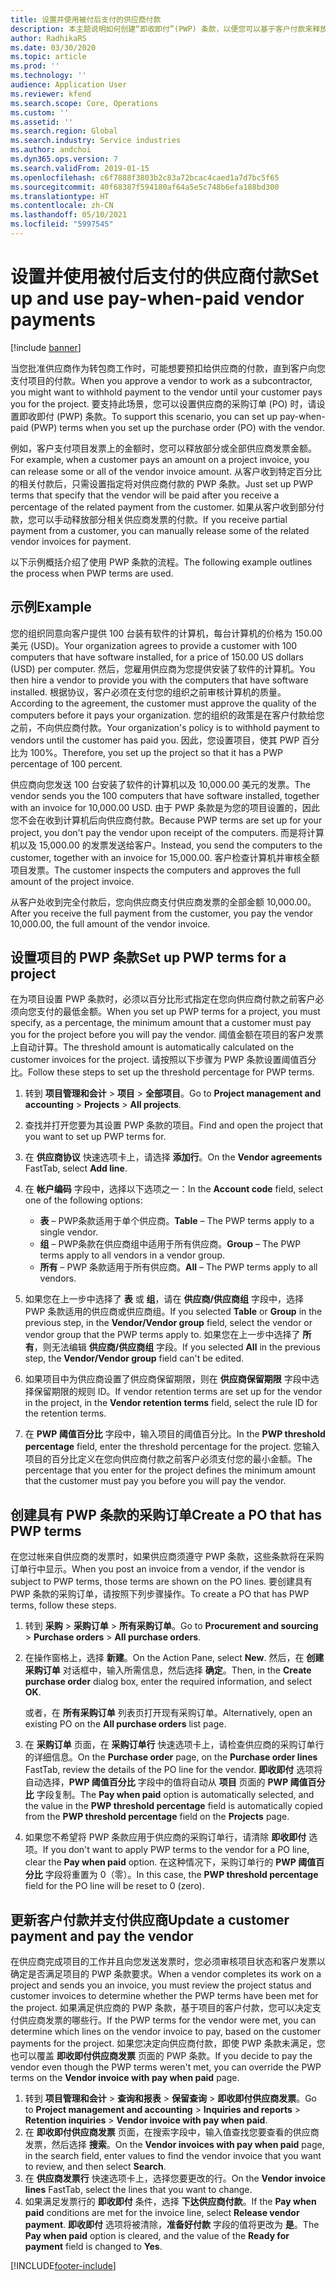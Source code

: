 ```yaml
---
title: 设置并使用被付后支付的供应商付款
description: 本主题说明如何创建“即收即付”(PWP) 条款，以便您可以基于客户付款来释放部分供应商付款。
author: RadhikaRS
ms.date: 03/30/2020
ms.topic: article
ms.prod: ''
ms.technology: ''
audience: Application User
ms.reviewer: kfend
ms.search.scope: Core, Operations
ms.custom: ''
ms.assetid: ''
ms.search.region: Global
ms.search.industry: Service industries
ms.author: andchoi
ms.dyn365.ops.version: 7
ms.search.validFrom: 2019-01-15
ms.openlocfilehash: c6f7888f3803b2c83a72bcac4caed1a7d7bc5f65
ms.sourcegitcommit: 40f68387f594180af64a5e5c748b6efa188bd300
ms.translationtype: HT
ms.contentlocale: zh-CN
ms.lasthandoff: 05/10/2021
ms.locfileid: "5997545"
---
```

# <a name="set-up-and-use-pay-when-paid-vendor-payments"></a><span data-ttu-id="774ff-103">设置并使用被付后支付的供应商付款</span><span class="sxs-lookup"><span data-stu-id="774ff-103">Set up and use pay-when-paid vendor payments</span></span>

[!include [banner](../includes/banner.md)]

<span data-ttu-id="774ff-104">当您批准供应商作为转包商工作时，可能想要预扣给供应商的付款，直到客户向您支付项目的付款。</span><span class="sxs-lookup"><span data-stu-id="774ff-104">When you approve a vendor to work as a subcontractor, you might want to withhold payment to the vendor until your customer pays you for the project.</span></span> <span data-ttu-id="774ff-105">要支持此场景，您可以设置供应商的采购订单 (PO) 时，请设置即收即付 (PWP) 条款。</span><span class="sxs-lookup"><span data-stu-id="774ff-105">To support this scenario, you can set up pay-when-paid (PWP) terms when you set up the purchase order (PO) with the vendor.</span></span>

<span data-ttu-id="774ff-106">例如，客户支付项目发票上的金额时，您可以释放部分或全部供应商发票金额。</span><span class="sxs-lookup"><span data-stu-id="774ff-106">For example, when a customer pays an amount on a project invoice, you can release some or all of the vendor invoice amount.</span></span> <span data-ttu-id="774ff-107">从客户收到特定百分比的相关付款后，只需设置指定将对供应商付款的 PWP 条款。</span><span class="sxs-lookup"><span data-stu-id="774ff-107">Just set up PWP terms that specify that the vendor will be paid after you receive a percentage of the related payment from the customer.</span></span> <span data-ttu-id="774ff-108">如果从客户收到部分付款，您可以手动释放部分相关供应商发票的付款。</span><span class="sxs-lookup"><span data-stu-id="774ff-108">If you receive partial payment from a customer, you can manually release some of the related vendor invoices for payment.</span></span>

<span data-ttu-id="774ff-109">以下示例概括介绍了使用 PWP 条款的流程。</span><span class="sxs-lookup"><span data-stu-id="774ff-109">The following example outlines the process when PWP terms are used.</span></span>

## <a name="example"></a><span data-ttu-id="774ff-110">示例</span><span class="sxs-lookup"><span data-stu-id="774ff-110">Example</span></span>

<span data-ttu-id="774ff-111">您的组织同意向客户提供 100 台装有软件的计算机，每台计算机的价格为 150.00 美元 (USD)。</span><span class="sxs-lookup"><span data-stu-id="774ff-111">Your organization agrees to provide a customer with 100 computers that have software installed, for a price of 150.00 US dollars (USD) per computer.</span></span> <span data-ttu-id="774ff-112">然后，您雇用供应商为您提供安装了软件的计算机。</span><span class="sxs-lookup"><span data-stu-id="774ff-112">You then hire a vendor to provide you with the computers that have software installed.</span></span> <span data-ttu-id="774ff-113">根据协议，客户必须在支付您的组织之前审核计算机的质量。</span><span class="sxs-lookup"><span data-stu-id="774ff-113">According to the agreement, the customer must approve the quality of the computers before it pays your organization.</span></span> <span data-ttu-id="774ff-114">您的组织的政策是在客户付款给您之前，不向供应商付款。</span><span class="sxs-lookup"><span data-stu-id="774ff-114">Your organization's policy is to withhold payment to vendors until the customer has paid you.</span></span> <span data-ttu-id="774ff-115">因此，您设置项目，使其 PWP 百分比为 100%。</span><span class="sxs-lookup"><span data-stu-id="774ff-115">Therefore, you set up the project so that it has a PWP percentage of 100 percent.</span></span>

<span data-ttu-id="774ff-116">供应商向您发送 100 台安装了软件的计算机以及 10,000.00 美元的发票。</span><span class="sxs-lookup"><span data-stu-id="774ff-116">The vendor sends you the 100 computers that have software installed, together with an invoice for 10,000.00 USD.</span></span> <span data-ttu-id="774ff-117">由于 PWP 条款是为您的项目设置的，因此您不会在收到计算机后向供应商付款。</span><span class="sxs-lookup"><span data-stu-id="774ff-117">Because PWP terms are set up for your project, you don't pay the vendor upon receipt of the computers.</span></span> <span data-ttu-id="774ff-118">而是将计算机以及 15,000.00 的发票发送给客户。</span><span class="sxs-lookup"><span data-stu-id="774ff-118">Instead, you send the computers to the customer, together with an invoice for 15,000.00.</span></span> <span data-ttu-id="774ff-119">客户检查计算机并审核全额项目发票。</span><span class="sxs-lookup"><span data-stu-id="774ff-119">The customer inspects the computers and approves the full amount of the project invoice.</span></span>

<span data-ttu-id="774ff-120">从客户处收到完全付款后，您向供应商支付供应商发票的全部金额 10,000.00。</span><span class="sxs-lookup"><span data-stu-id="774ff-120">After you receive the full payment from the customer, you pay the vendor 10,000.00, the full amount of the vendor invoice.</span></span>

## <a name="set-up-pwp-terms-for-a-project"></a><span data-ttu-id="774ff-121">设置项目的 PWP 条款</span><span class="sxs-lookup"><span data-stu-id="774ff-121">Set up PWP terms for a project</span></span>

<span data-ttu-id="774ff-122">在为项目设置 PWP 条款时，必须以百分比形式指定在您向供应商付款之前客户必须向您支付的最低金额。</span><span class="sxs-lookup"><span data-stu-id="774ff-122">When you set up PWP terms for a project, you must specify, as a percentage, the minimum amount that a customer must pay you for the project before you will pay the vendor.</span></span> <span data-ttu-id="774ff-123">阈值金额在项目的客户发票上自动计算。</span><span class="sxs-lookup"><span data-stu-id="774ff-123">The threshold amount is automatically calculated on the customer invoices for the project.</span></span> <span data-ttu-id="774ff-124">请按照以下步骤为 PWP 条款设置阈值百分比。</span><span class="sxs-lookup"><span data-stu-id="774ff-124">Follow these steps to set up the threshold percentage for PWP terms.</span></span>

1. <span data-ttu-id="774ff-125">转到 **项目管理和会计** \> **项目** \> **全部项目**。</span><span class="sxs-lookup"><span data-stu-id="774ff-125">Go to **Project management and accounting** \> **Projects** \> **All projects**.</span></span>
2. <span data-ttu-id="774ff-126">查找并打开您要为其设置 PWP 条款的项目。</span><span class="sxs-lookup"><span data-stu-id="774ff-126">Find and open the project that you want to set up PWP terms for.</span></span>
3. <span data-ttu-id="774ff-127">在 **供应商协议** 快速选项卡上，请选择 **添加行**。</span><span class="sxs-lookup"><span data-stu-id="774ff-127">On the **Vendor agreements** FastTab, select **Add line**.</span></span>
3. <span data-ttu-id="774ff-128">在 **帐户编码** 字段中，选择以下选项之一：</span><span class="sxs-lookup"><span data-stu-id="774ff-128">In the **Account code** field, select one of the following options:</span></span>

    - <span data-ttu-id="774ff-129">**表** – PWP条款适用于单个供应商。</span><span class="sxs-lookup"><span data-stu-id="774ff-129">**Table** – The PWP terms apply to a single vendor.</span></span>
    - <span data-ttu-id="774ff-130">**组** – PWP条款在供应商组中适用于所有供应商。</span><span class="sxs-lookup"><span data-stu-id="774ff-130">**Group** – The PWP terms apply to all vendors in a vendor group.</span></span>
    - <span data-ttu-id="774ff-131">**所有** – PWP 条款适用于所有供应商。</span><span class="sxs-lookup"><span data-stu-id="774ff-131">**All** – The PWP terms apply to all vendors.</span></span>

4. <span data-ttu-id="774ff-132">如果您在上一步中选择了 **表** 或 **组**，请在 **供应商/供应商组** 字段中，选择 PWP 条款适用的供应商或供应商组。</span><span class="sxs-lookup"><span data-stu-id="774ff-132">If you selected **Table** or **Group** in the previous step, in the **Vendor/Vendor group** field, select the vendor or vendor group that the PWP terms apply to.</span></span> <span data-ttu-id="774ff-133">如果您在上一步中选择了 **所有**，则无法编辑 **供应商/供应商组** 字段。</span><span class="sxs-lookup"><span data-stu-id="774ff-133">If you selected **All** in the previous step, the **Vendor/Vendor group** field can't be edited.</span></span>
5. <span data-ttu-id="774ff-134">如果项目中为供应商设置了供应商保留期限，则在 **供应商保留期限** 字段中选择保留期限的规则 ID。</span><span class="sxs-lookup"><span data-stu-id="774ff-134">If vendor retention terms are set up for the vendor in the project, in the **Vendor retention terms** field, select the rule ID for the retention terms.</span></span>
6. <span data-ttu-id="774ff-135">在 **PWP 阈值百分比** 字段中，输入项目的阈值百分比。</span><span class="sxs-lookup"><span data-stu-id="774ff-135">In the **PWP threshold percentage** field, enter the threshold percentage for the project.</span></span> <span data-ttu-id="774ff-136">您输入项目的百分比定义在您向供应商付款之前客户必须支付您的最小金额。</span><span class="sxs-lookup"><span data-stu-id="774ff-136">The percentage that you enter for the project defines the minimum amount that the customer must pay you before you will pay the vendor.</span></span>

## <a name="create-a-po-that-has-pwp-terms"></a><span data-ttu-id="774ff-137">创建具有 PWP 条款的采购订单</span><span class="sxs-lookup"><span data-stu-id="774ff-137">Create a PO that has PWP terms</span></span>

<span data-ttu-id="774ff-138">在您过帐来自供应商的发票时，如果供应商须遵守 PWP 条款，这些条款将在采购订单行中显示。</span><span class="sxs-lookup"><span data-stu-id="774ff-138">When you post an invoice from a vendor, if the vendor is subject to PWP terms, those terms are shown on the PO lines.</span></span> <span data-ttu-id="774ff-139">要创建具有 PWP 条款的采购订单，请按照下列步骤操作。</span><span class="sxs-lookup"><span data-stu-id="774ff-139">To create a PO that has PWP terms, follow these steps.</span></span>

1. <span data-ttu-id="774ff-140">转到 **采购** \> **采购订单** \> **所有采购订单**。</span><span class="sxs-lookup"><span data-stu-id="774ff-140">Go to **Procurement and sourcing** \> **Purchase orders** \> **All purchase orders**.</span></span>
2. <span data-ttu-id="774ff-141">在操作窗格上，选择 **新建**。</span><span class="sxs-lookup"><span data-stu-id="774ff-141">On the Action Pane, select **New**.</span></span> <span data-ttu-id="774ff-142">然后，在 **创建采购订单** 对话框中，输入所需信息，然后选择 **确定**。</span><span class="sxs-lookup"><span data-stu-id="774ff-142">Then, in the **Create purchase order** dialog box, enter the required information, and select **OK**.</span></span>

    <span data-ttu-id="774ff-143">或者，在 **所有采购订单** 列表页打开现有采购订单。</span><span class="sxs-lookup"><span data-stu-id="774ff-143">Alternatively, open an existing PO on the **All purchase orders** list page.</span></span>

4. <span data-ttu-id="774ff-144">在 **采购订单** 页面，在 **采购订单行** 快速选项卡上，请检查供应商的采购订单行的详细信息。</span><span class="sxs-lookup"><span data-stu-id="774ff-144">On the **Purchase order** page, on the **Purchase order lines** FastTab, review the details of the PO line for the vendor.</span></span> <span data-ttu-id="774ff-145">**即收即付** 选项将自动选择，**PWP 阈值百分比** 字段中的值将自动从 **项目** 页面的 **PWP 阈值百分比** 字段复制。</span><span class="sxs-lookup"><span data-stu-id="774ff-145">The **Pay when paid** option is automatically selected, and the value in the **PWP threshold percentage** field is automatically copied from the **PWP threshold percentage** field on the **Projects** page.</span></span>
6. <span data-ttu-id="774ff-146">如果您不希望将 PWP 条款应用于供应商的采购订单行，请清除 **即收即付** 选项。</span><span class="sxs-lookup"><span data-stu-id="774ff-146">If you don't want to apply PWP terms to the vendor for a PO line, clear the **Pay when paid** option.</span></span> <span data-ttu-id="774ff-147">在这种情况下，采购订单行的 **PWP 阈值百分比** 字段将重置为 0（零）。</span><span class="sxs-lookup"><span data-stu-id="774ff-147">In this case, the **PWP threshold percentage** field for the PO line will be reset to 0 (zero).</span></span>

## <a name="update-a-customer-payment-and-pay-the-vendor"></a><span data-ttu-id="774ff-148">更新客户付款并支付供应商</span><span class="sxs-lookup"><span data-stu-id="774ff-148">Update a customer payment and pay the vendor</span></span>

<span data-ttu-id="774ff-149">在供应商完成项目的工作并且向您发送发票时，您必须审核项目状态和客户发票以确定是否满足项目的 PWP 条款要求。</span><span class="sxs-lookup"><span data-stu-id="774ff-149">When a vendor completes its work on a project and sends you an invoice, you must review the project status and customer invoices to determine whether the PWP terms have been met for the project.</span></span> <span data-ttu-id="774ff-150">如果满足供应商的 PWP 条款，基于项目的客户付款，您可以决定支付供应商发票的哪些行。</span><span class="sxs-lookup"><span data-stu-id="774ff-150">If the PWP terms for the vendor were met, you can determine which lines on the vendor invoice to pay, based on the customer payments for the project.</span></span> <span data-ttu-id="774ff-151">如果您决定向供应商付款，即使 PWP 条款未满足，您也可以覆盖 **即收即付供应商发票** 页面的 PWP 条款。</span><span class="sxs-lookup"><span data-stu-id="774ff-151">If you decide to pay the vendor even though the PWP terms weren't met, you can override the PWP terms on the **Vendor invoice with pay when paid** page.</span></span>

1. <span data-ttu-id="774ff-152">转到 **项目管理和会计** \> **查询和报表** \> **保留查询** \> **即收即付供应商发票**。</span><span class="sxs-lookup"><span data-stu-id="774ff-152">Go to **Project management and accounting** \> **Inquiries and reports** \> **Retention inquiries** \> **Vendor invoice with pay when paid**.</span></span>
2. <span data-ttu-id="774ff-153">在 **即收即付供应商发票** 页面，在搜索字段中，输入值查找您要查看的供应商发票，然后选择 **搜索**。</span><span class="sxs-lookup"><span data-stu-id="774ff-153">On the **Vendor invoices with pay when paid** page, in the search field, enter values to find the vendor invoice that you want to review, and then select **Search**.</span></span>
3. <span data-ttu-id="774ff-154">在 **供应商发票行** 快速选项卡上，选择您要更改的行。</span><span class="sxs-lookup"><span data-stu-id="774ff-154">On the **Vendor invoice lines** FastTab, select the lines that you want to change.</span></span>
4. <span data-ttu-id="774ff-155">如果满足发票行的 **即收即付** 条件，选择 **下达供应商付款**。</span><span class="sxs-lookup"><span data-stu-id="774ff-155">If the **Pay when paid** conditions are met for the invoice line, select **Release vendor payment**.</span></span> <span data-ttu-id="774ff-156">**即收即付** 选项将被清除，**准备好付款** 字段的值将更改为 **是**。</span><span class="sxs-lookup"><span data-stu-id="774ff-156">The **Pay when paid** option is cleared, and the value of the **Ready for payment** field is changed to **Yes**.</span></span>


[!INCLUDE[footer-include](../includes/footer-banner.md)]